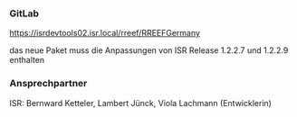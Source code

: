 ### GitLab

https://isrdevtools02.isr.local/rreef/RREEFGermany

das neue Paket muss die Anpassungen von ISR Release 1.2.2.7 und 1.2.2.9 enthalten

### Ansprechpartner
ISR:
Bernward Ketteler,
Lambert Jünck,
Viola Lachmann (Entwicklerin)

